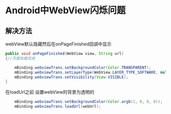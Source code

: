 # Android中WebView闪烁问题

## 解决方法

webView默认隐藏然后在onPageFinished回调中显示

```java
public void onPageFinished(WebView view, String url)
{//页面加载完成

    mBinding.webviewTrans.setBackgroundColor(Color.TRANSPARENT);
    mBinding.webviewTrans.setLayerType(WebView.LAYER_TYPE_SOFTWARE, null);
    mBinding.webviewTrans.setVisibility(View.VISIBLE);
}
```

在loadUrl之前 设置webView的背景为透明的

```java
    mBinding.webviewTrans.setBackgroundColor(Color.argb(1, 0, 0, 0));
    mBinding.webviewTrans.loadUrl(webUrl);
```